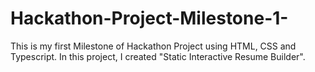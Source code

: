 # Hackathon-Project-Milestone-1-
This is my first Milestone of Hackathon Project using HTML, CSS and Typescript. In this project, I created "Static Interactive Resume Builder". 
